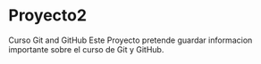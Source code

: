 # Proyecto2
Curso Git and GitHub
Este Proyecto pretende guardar informacion importante sobre el curso de Git y GitHub.
